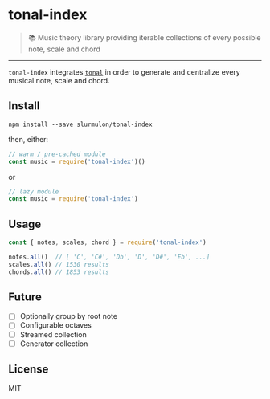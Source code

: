# tonal-index

> :books: Music theory library providing iterable collections of every possible note, scale and chord

---

`tonal-index` integrates [`tonal`](https://npmjs.com/tonal) in order to generate and centralize every musical note, scale and chord.

## Install

`npm install --save slurmulon/tonal-index`

then, either:

```js
// warm / pre-cached module
const music = require('tonal-index')()
```

or

```js
// lazy module
const music = require('tonal-index')
```

## Usage

```js
const { notes, scales, chord } = require('tonal-index')

notes.all()  // [ 'C', 'C#', 'Db', 'D', 'D#', 'Eb', ...]
scales.all() // 1530 results
chords.all() // 1853 results
```

## Future

- [ ] Optionally group by root note
- [ ] Configurable octaves
- [ ] Streamed collection
- [ ] Generator collection

## License

MIT
